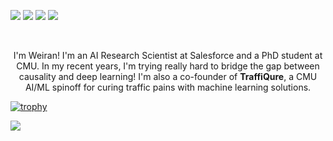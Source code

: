 [<img src="https://img.shields.io/badge/Scholar-%230077B5.svg?&style=for-the-badge&logo=google-scholar&logoColor=blue&color=white" />](https://scholar.google.com/citations?hl=en&user=rr_leUAAAAAJ&view_op=list_works&sortby=pubdate)
[<img src="https://img.shields.io/badge/linkedin-%230077B5.svg?&style=for-the-badge&logo=linkedin&logoColor=white" />](https://www.linkedin.com/in/weiranyao/)
[<img src="https://img.shields.io/badge/Homepage-%230077B5.svg?&style=for-the-badge&logo=home-assistant&logoColor=white&labelColor=black&color=white" />](https://weirayao.github.io/)
[<img src="https://img.shields.io/badge/twitter-%230077B5.svg?&style=for-the-badge&logo=twitter&logoColor=white&color=00acee" />](https://twitter.com/iscreamnearby)


<br>

<p align="center">
I'm Weiran! I'm an AI Research Scientist at Salesforce and a PhD student at CMU. In my recent years, I'm trying really hard to bridge the gap between causality and deep learning! I'm also a co-founder of <b>TraffiQure</b>, a CMU AI/ML spinoff for curing traffic pains with machine learning solutions. 
</p>

[![trophy](https://github-profile-trophy.vercel.app/?username=weirayao&theme=onedark&column=7)](https://github.com/ryo-ma/github-profile-trophy)



![](https://komarev.com/ghpvc/?username=weirayao&color=brightgreen)
